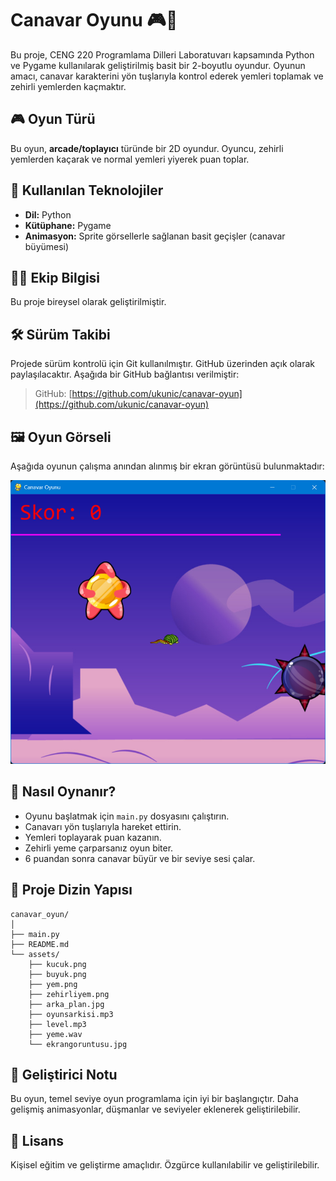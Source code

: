 # Canavar Oyunu 🎮🐉

Bu proje, CENG 220 Programlama Dilleri Laboratuvarı kapsamında Python ve Pygame kullanılarak geliştirilmiş basit bir 2-boyutlu oyundur. Oyunun amacı, canavar karakterini yön tuşlarıyla kontrol ederek yemleri toplamak ve zehirli yemlerden kaçmaktır.

## 🎮 Oyun Türü

Bu oyun, **arcade/toplayıcı** türünde bir 2D oyundur. Oyuncu, zehirli yemlerden kaçarak ve normal yemleri yiyerek puan toplar.

## 🧪 Kullanılan Teknolojiler

- **Dil:** Python
- **Kütüphane:** Pygame
- **Animasyon:** Sprite görsellerle sağlanan basit geçişler (canavar büyümesi)

## 🧑‍💻 Ekip Bilgisi

Bu proje bireysel olarak geliştirilmiştir.

## 🛠 Sürüm Takibi

Projede sürüm kontrolü için Git kullanılmıştır. GitHub üzerinden açık olarak paylaşılacaktır. Aşağıda bir GitHub bağlantısı verilmiştir:

> GitHub: [https://github.com/ukunic/canavar-oyun](https://github.com/ukunic/canavar-oyun)

## 🖼️ Oyun Görseli

Aşağıda oyunun çalışma anından alınmış bir ekran görüntüsü bulunmaktadır:

![Oyun Ekran Görüntüsü](assets/ekrangoruntusu.png)

## 🚀 Nasıl Oynanır?

- Oyunu başlatmak için `main.py` dosyasını çalıştırın.
- Canavarı yön tuşlarıyla hareket ettirin.
- Yemleri toplayarak puan kazanın.
- Zehirli yeme çarparsanız oyun biter.
- 6 puandan sonra canavar büyür ve bir seviye sesi çalar.

## 📁 Proje Dizin Yapısı

```
canavar_oyun/
│
├── main.py
├── README.md
└── assets/
    ├── kucuk.png
    ├── buyuk.png
    ├── yem.png
    ├── zehirliyem.png
    ├── arka_plan.jpg
    ├── oyunsarkisi.mp3
    ├── level.mp3
    ├── yeme.wav
    └── ekrangoruntusu.jpg
```

## 🧠 Geliştirici Notu

Bu oyun, temel seviye oyun programlama için iyi bir başlangıçtır. Daha gelişmiş animasyonlar, düşmanlar ve seviyeler eklenerek geliştirilebilir.

## 📜 Lisans

Kişisel eğitim ve geliştirme amaçlıdır. Özgürce kullanılabilir ve geliştirilebilir.